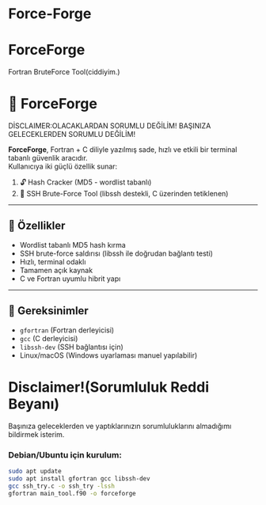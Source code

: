 # Force-Forge
# ForceForge
Fortran BruteForce Tool(ciddiyim.)

# 🔐 ForceForge

DİSCLAIMER:OLACAKLARDAN SORUMLU DEĞİLİM!
BAŞINIZA GELECEKLERDEN SORUMLU DEĞİLİM!

**ForceForge**, Fortran + C diliyle yazılmış sade, hızlı ve etkili bir terminal tabanlı güvenlik aracıdır.  
Kullanıcıya iki güçlü özellik sunar:

1. 🔓 Hash Cracker (MD5 - wordlist tabanlı)
2. 🔑 SSH Brute-Force Tool (libssh destekli, C üzerinden tetiklenen)

---

## 🚀 Özellikler

- Wordlist tabanlı MD5 hash kırma
- SSH brute-force saldırısı (libssh ile doğrudan bağlantı testi)
- Hızlı, terminal odaklı
- Tamamen açık kaynak
- C ve Fortran uyumlu hibrit yapı

---

## 🧰 Gereksinimler

- `gfortran` (Fortran derleyicisi)
- `gcc` (C derleyicisi)
- `libssh-dev` (SSH bağlantısı için)
- Linux/macOS (Windows uyarlaması manuel yapılabilir)

# Disclaimer!(Sorumluluk Reddi Beyanı)
Başınıza geleceklerden ve yaptıklarınızın sorumluluklarını almadığımı bildirmek isterim.

### Debian/Ubuntu için kurulum:
```bash
sudo apt update
sudo apt install gfortran gcc libssh-dev
gcc ssh_try.c -o ssh_try -lssh
gfortran main_tool.f90 -o forceforge

